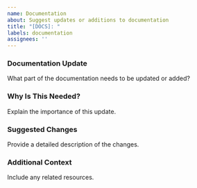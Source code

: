 ```yaml
---
name: Documentation
about: Suggest updates or additions to documentation
title: "[DOCS]: "
labels: documentation
assignees: ''
---
```


### Documentation Update
What part of the documentation needs to be updated or added?

### Why Is This Needed?
Explain the importance of this update.

### Suggested Changes
Provide a detailed description of the changes.

### Additional Context
Include any related resources.